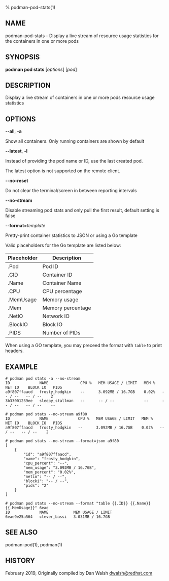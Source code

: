% podman-pod-stats(1)

## NAME
podman\-pod\-stats - Display a live stream of resource usage statistics for the containers in one or more pods

## SYNOPSIS
**podman pod stats** [*options*] [*pod*]

## DESCRIPTION
Display a live stream of containers in one or more pods resource usage statistics

## OPTIONS

**--all**, **-a**

Show all containers.  Only running containers are shown by default

**--latest**, **-l**

Instead of providing the pod name or ID, use the last created pod.

The latest option is not supported on the remote client.

**--no-reset**

Do not clear the terminal/screen in between reporting intervals

**--no-stream**

Disable streaming pod stats and only pull the first result, default setting is false

**--format**=*template*

Pretty-print container statistics to JSON or using a Go template

Valid placeholders for the Go template are listed below:

| **Placeholder** | **Description**   |
| --------------- | ---------------   |
| .Pod            | Pod ID      |
| .CID            | Container ID      |
| .Name           | Container Name    |
| .CPU            | CPU percentage    |
| .MemUsage       | Memory usage      |
| .Mem            | Memory percentage |
| .NetIO          | Network IO        |
| .BlockIO        | Block IO          |
| .PIDS           | Number of PIDs    |

When using a GO template, you may preceed the format with `table` to print headers.
## EXAMPLE

```
# podman pod stats -a --no-stream
ID             NAME              CPU %   MEM USAGE / LIMIT   MEM %   NET IO    BLOCK IO   PIDS
a9f807ffaacd   frosty_hodgkin    --      3.092MB / 16.7GB    0.02%   -- / --   -- / --    2
3b33001239ee   sleepy_stallman   --      -- / --             --      -- / --   -- / --    --
```

```
# podman pod stats --no-stream a9f80
ID             NAME             CPU %   MEM USAGE / LIMIT   MEM %   NET IO    BLOCK IO   PIDS
a9f807ffaacd   frosty_hodgkin   --      3.092MB / 16.7GB    0.02%   -- / --   -- / --    2
```

```
# podman pod stats --no-stream --format=json a9f80
[
    {
        "id": "a9f807ffaacd",
        "name": "frosty_hodgkin",
        "cpu_percent": "--",
        "mem_usage": "3.092MB / 16.7GB",
        "mem_percent": "0.02%",
        "netio": "-- / --",
        "blocki": "-- / --",
        "pids": "2"
    }
]
```

```
# podman pod stats --no-stream --format "table {{.ID}} {{.Name}} {{.MemUsage}}" 6eae
ID             NAME           MEM USAGE / LIMIT
6eae9e25a564   clever_bassi   3.031MB / 16.7GB
```

## SEE ALSO
podman-pod(1), podman(1)

## HISTORY
February 2019, Originally compiled by Dan Walsh <dwalsh@redhat.com>
